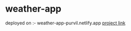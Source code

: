 # weather-app

deployed on :- weather-app-purvil.netlify.app
<a href= " weather-app-purvil.netlify.app ">project link</a>
